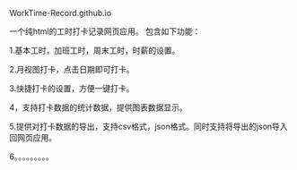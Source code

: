 WorkTime-Record.github.io


一个纯html的工时打卡记录网页应用。
包含如下功能：

1.基本工时，加班工时，周末工时，时薪的设置。

2.月视图打卡，点击日期即可打卡。

3.快捷打卡的设置，方便一键打卡。

4，支持打卡数据的统计数据，提供图表数据显示。

5.提供对打卡数据的导出，支持csv格式，json格式。同时支持将导出的json导入回网页应用。

6。。。。。。。。。
